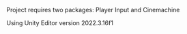 Project requires two packages: Player Input and Cinemachine

Using Unity Editor version 2022.3.16f1
